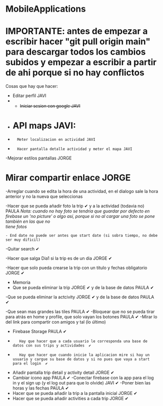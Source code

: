 # MobileApplications
# IMPORTANTE: antes de empezar a escribir hacer "git pull origin main" para descargar todos los cambios subidos y empezar a escribir a partir de ahi porque si no hay conflictos

Cosas que hay que hacer:

  - Editar perfil JAVI
  - - ~~Iniciar sesion con google JAVI~~
  - # API maps JAVI:
  -       Meter localizacion en actividad JAVI
  -       Hacer pantalla detalle actividad y meter el mapa JAVI

  -Mejorar estilos pantallas JORGE

  # Mirar compartir enlace JORGE

  -Arreglar cuando se edita la hora de una actividad, en el dialogo sale la hora anterior y no la nueva que seleccionas
  
  -Hacer que se pueda añadir foto la trip ✔ y a la actividad (todavia no) PAULA 
      _Nota: cuando no hay foto se tendria que guardar por defecto en firebase un 'no picture' o algo así, porque si no al cargar una foto se pone también en las que no   
      tiene fotos_

    - End date no puede ser antes que start date (si sobra tiempo, no debe ser muy dificil)
  -Quitar search ✔
  
  -Hacer que salga Dia1 si la trip es de un dia JORGE ✔
  
  -Hacer que solo pueda crearse la trip con un titulo y fechas obligatorio JORGE ✔

   - Memoria
   - Que se pueda eliminar la trip JORGE  ✔
        y de la base de datos   PAULA ✔

  -Que se pueda eliminar la actcivity JORGE  ✔
        y de la base de datos   PAULA ✔

   -Que sean mas grandes las tiles PAULA  ✔
  -Bloquear que no se pueda tirar para atrás en home y profile, que solo vayan los botones PAULA ✔
  -Mirar lo del link para compartir con amigos y tal (lo último)
  - Firebase Storage PAULA  ✔
  -        Hay que hacer que a cada usuario le corresponda una base de datos con sus trips y actividades  ✔
  -        Hay que hacer que cuando inicie la aplicacion mire si hay un usuario y cargue su base de datos y si no pues que vaya a start para el login  ✔
  - Añadir pantalla trip detail y activity detail JORGE  ✔
  - Cambiar icono app PAULA ✔
   -Conectar firebase con la app para el log in y el sign up  (y el log out para que lo olvide) JAVI ✔
   -Poner bien las horas y las fechas PAULA ✔
   - Hacer que se pueda añadir la trip a la pantalla inicial JORGE ✔
   - Hacer que se pueda añadir activities a cada trip  JORGE ✔
